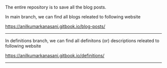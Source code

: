 

The entire repository is to save all the blog posts.

In main branch, we can find all blogs releated to following website

https://anilkumarkanasani.gitbook.io/blog-posts/

---------------------------------------------------------------------------------------------------------------------------------------

In definitions branch, we can find all definitons (or) descriptions releated to following website

https://anilkumarkanasani.gitbook.io/definitions/

---------------------------------------------------------------------------------------------------------------------------------------
